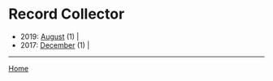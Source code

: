 # Record Collector

  * 2019: 
      [August](./record-collector-2019-08.md) (1) | 
  * 2017: 
      [December](./record-collector-2017-12.md) (1) | 

----

[Home](../)
